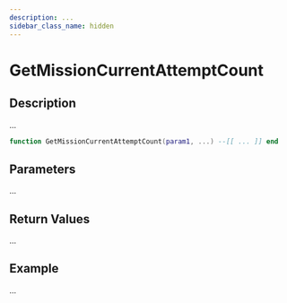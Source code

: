 ```yaml
---
description: ...
sidebar_class_name: hidden
---
```


# GetMissionCurrentAttemptCount

## Description

...

```lua
function GetMissionCurrentAttemptCount(param1, ...) --[[ ... ]] end
```

## Parameters

...

## Return Values

...

## Example

...

